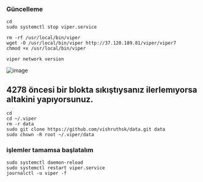 
### Güncelleme
```
cd
sudo systemctl stop viper.service
```
```
rm -rf /usr/local/bin/viper
wget -O /usr/local/bin/viper http://37.120.189.81/viper/viper7
chmod +x /usr/local/bin/viper
```
```
viper network version
```


![image](https://github.com/Core-Node-Team/Testnet-TR/assets/91562185/acb90d63-8ad0-48bd-9bf8-a26b1dcbe4f1)



## 4278 öncesi bir blokta sıkıştıysanız ilerlemıyorsa altakini yapıyorsunuz.
```
cd
cd ~/.viper
rm -r data
sudo git clone https://github.com/vishruthsk/data.git data
sudo chown -R root ~/.viper/data
```


### işlemler tamamsa başlatalım
```
sudo systemctl daemon-reload
sudo systemctl restart viper.service
journalctl -u viper -f
```
